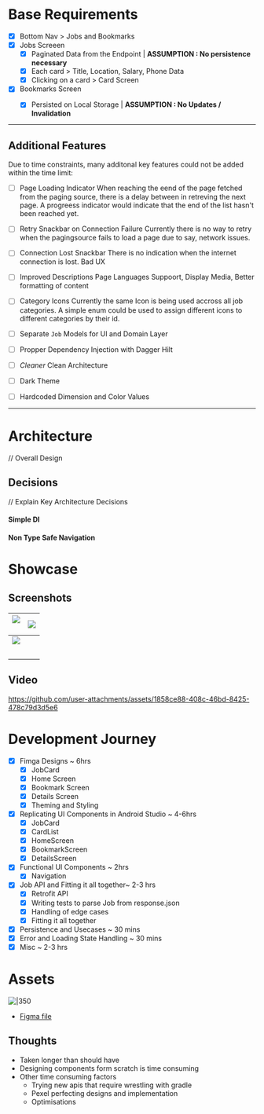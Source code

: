 # Base Requirements
- [x] Bottom Nav > Jobs and Bookmarks
- [x] Jobs Screeen
    - [x] Paginated Data from the Endpoint   |   **ASSUMPTION : No persistence necessary**
    - [x] Each card > Title, Location, Salary, Phone Data
    - [x] Clicking on a card > Card Screen
- [x] Bookmarks Screen
    - [x] Persisted on Local Storage  |  **ASSUMPTION : No Updates / Invalidation**


---

## Additional Features
Due to time constraints, many additonal key features could not be added within the time limit:

- [ ] Page Loading Indicator
  When reaching the eend of the page fetched from the paging source, there is a delay between in retreving the next page. A progreess indicator would indicate that the end of the list hasn't been reached yet.
- [ ] Retry Snackbar on Connection Failure
  Currently there is no way to retry when the pagingsource fails to load a page due to say, network issues.
- [ ] Connection Lost Snackbar
  There is no indication when the internet connection is lost. Bad UX
- [ ] Improved Descriptions Page
  Languages Suppoort, Display Media, Better formatting of content
- [ ] Category Icons
  Currently the same Icon is being used accross all job categories. A simple enum could be used to assign different icons to different categories by their id.
- [ ] Separate `Job` Models for UI and Domain Layer
- [ ] Propper Dependency Injection with Dagger Hilt
- [ ] *Cleaner* Clean Architecture
- [ ] Dark Theme
- [ ] Hardcoded Dimension and Color Values


---
# Architecture
// Overall Design

## Decisions
// Explain Key Architecture Decisions
#### Simple DI

#### Non Type Safe Navigation

# Showcase
## Screenshots

| ![](https://i.imgur.com/JbePGrV.png)<br><br> | ![](https://i.imgur.com/njYV3Gi.png)<br> |
| -------------------------------------------- | ---------------------------------------- |
| ![](https://i.imgur.com/me2nAQS.jpeg)<br>    |                                          |
| <br>                                         |                                          |

## Video

https://github.com/user-attachments/assets/1858ce88-408c-46bd-8425-478c79d3d5e6




# Development Journey
- [x] Fimga Designs ~ 6hrs
    - [x] JobCard
    - [x] Home Screen
    - [x] Bookmark Screen
    - [x] Details Screen
    - [x] Theming and Styling
- [x] Replicating UI Components in Android Studio  ~ 4-6hrs
    - [x] JobCard
    - [x] CardList
    - [x] HomeScreen
    - [x] BookmarkScreen
    - [x] DetailsScreen
- [x] Functional UI Components  ~ 2hrs
    - [x] Navigation
- [x] Job API and Fitting it all together~ 2-3 hrs
    - [x] Retrofit API
    - [x] Writing tests to parse Job from response.json
    - [x] Handling of edge cases
    - [x] Fitting it all together
- [x] Persistence and Usecases ~ 30 mins
- [x] Error and Loading State Handling  ~ 30 mins
- [x] Misc ~ 2-3 hrs
# Assets
![|350](https://i.imgur.com/G8mKcgJ.jpeg)

- [Figma file](docs/LokalJobDesign.fig)

## Thoughts
- Taken longer than should have
- Designing components form scratch is time consuming
- Other time consuming factors
    - Trying new apis that require wrestling with gradle
    - Pexel perfecting designs and implementation 
    - Optimisations

